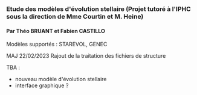 ### Etude des modèles d'évolution stellaire (Projet tutoré à l'IPHC sous la direction de Mme Courtin et M. Heine)
#### Par Théo BRUANT et Fabien CASTILLO

Modèles supportés : STAREVOL, GENEC


MAJ 22/02/2023
Rajout de la traitation des fichiers de structure

TBA : 
- nouveau modèle d'évolution stellaire
- interface graphique ?
